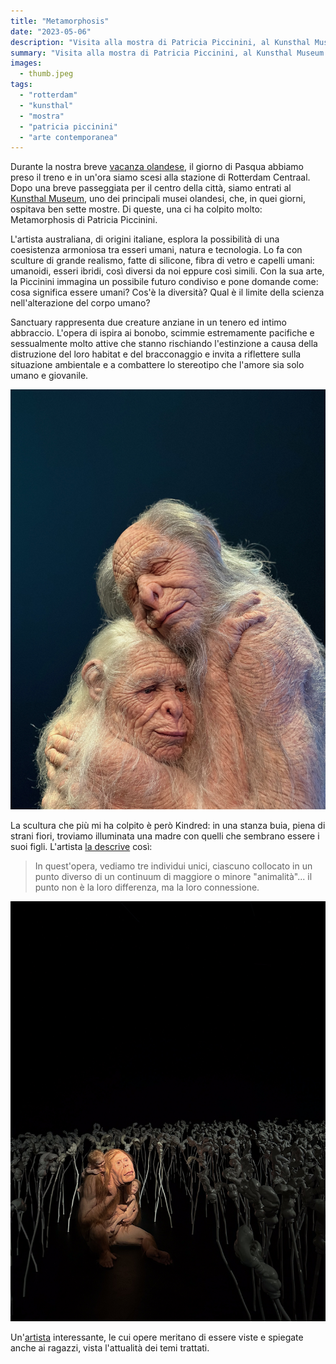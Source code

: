 ```yaml
---
title: "Metamorphosis"
date: "2023-05-06"
description: "Visita alla mostra di Patricia Piccinini, al Kunsthal Museum di Rotterdam."
summary: "Visita alla mostra di Patricia Piccinini, al Kunsthal Museum di Rotterdam."
images:
  - thumb.jpeg
tags: 
  - "rotterdam"
  - "kunsthal"
  - "mostra"
  - "patricia piccinini"
  - "arte contemporanea"
---
```


Durante la nostra breve [vacanza olandese](https://www.lucamondini.it/immagini/architetture-di-eindhoven/), il giorno di Pasqua abbiamo preso il treno e in un'ora siamo scesi alla stazione di Rotterdam Centraal.
Dopo una breve passeggiata per il centro della città, siamo entrati al [Kunsthal Museum](https://www.kunsthal.nl/en/), uno dei principali musei olandesi, che, in quei giorni, ospitava ben sette mostre. Di queste, una ci ha colpito molto: Metamorphosis di Patricia Piccinini.

L'artista australiana, di origini italiane, esplora la possibilità di una coesistenza armoniosa tra esseri umani, natura e tecnologia. Lo fa con sculture di grande realismo, fatte di silicone, fibra di vetro e capelli umani: umanoidi, esseri ibridi, così diversi da noi eppure così simili.
Con la sua arte, la Piccinini immagina un possibile futuro condiviso e pone domande come: cosa significa essere umani? Cos'è la diversità? Qual è il limite della scienza nell'alterazione del corpo umano?

Sanctuary rappresenta due creature anziane in un tenero ed intimo abbraccio. L'opera di ispira ai bonobo, scimmie estremamente pacifiche e sessualmente molto attive che stanno rischiando l'estinzione a causa della distruzione del loro habitat e del bracconaggio e invita a riflettere sulla situazione ambientale e a combattere lo stereotipo che l'amore sia solo umano e giovanile.

![Metamorphosis 1](images/IMG_0447.jpeg "Sanctuary")

La scultura che più mi ha colpito è però Kindred: in una stanza buia, piena di strani fiori, troviamo illuminata una madre con quelli che sembrano essere i suoi figli. L'artista [la descrive](https://www.artshub.com.au/news/reviews/review-patricia-piccininis-curious-affection-at-qagoma-255583-2359277/) così:
> In quest'opera, vediamo tre individui unici, ciascuno collocato in un punto diverso di un continuum di maggiore o minore "animalità"... il punto non è la loro differenza, ma la loro connessione.

![Metamorphosis 2](images/IMG_0449.jpg "Kindred")

Un'[artista](https://www.patriciapiccinini.net/) interessante, le cui opere meritano di essere viste e spiegate anche ai ragazzi, vista l'attualità dei temi trattati.